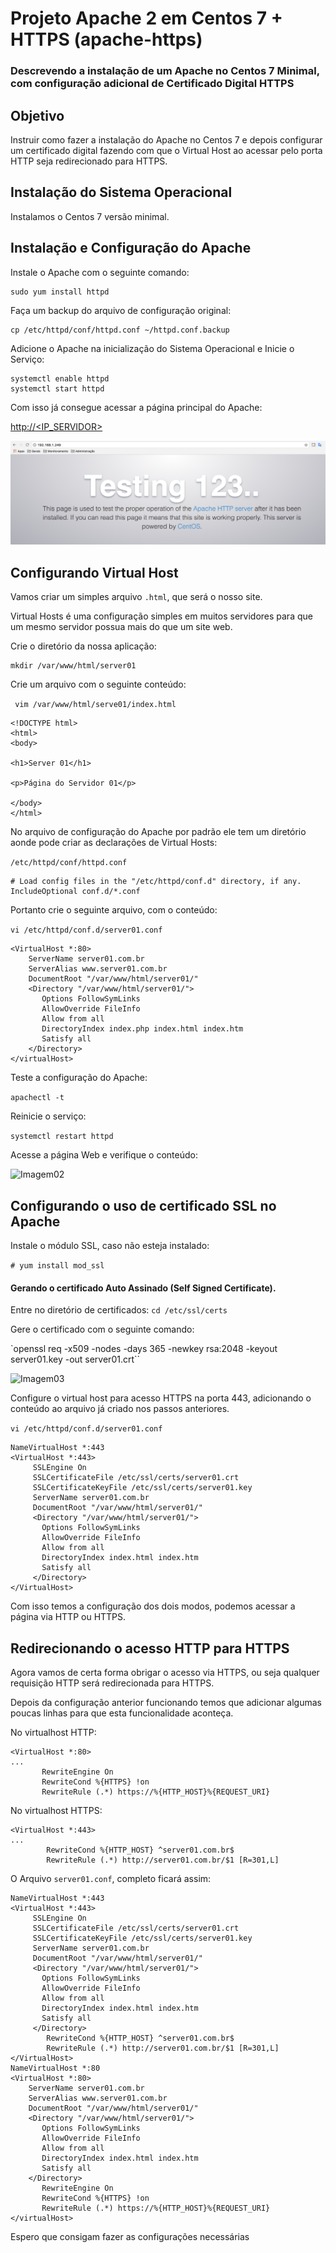 # Projeto Apache 2 em Centos 7 + HTTPS (apache-https)

### Descrevendo a instalação de um Apache no Centos 7 Minimal, com configuração adicional de Certificado Digital HTTPS

## Objetivo

Instruir como fazer a instalação do Apache no Centos 7 e depois configurar um certificado digital fazendo com que o Virtual Host ao acessar pelo porta HTTP seja redirecionado para HTTPS.

## Instalação do Sistema Operacional

Instalamos o Centos 7 versão minimal.

## Instalação e Configuração do Apache

Instale o Apache com o seguinte comando:

```
sudo yum install httpd
```

Faça um backup do arquivo de configuração original:

```
cp /etc/httpd/conf/httpd.conf ~/httpd.conf.backup
```

Adicione o Apache na inicialização do Sistema Operacional e Inicie o Serviço:

```
systemctl enable httpd
systemctl start httpd
```

Com isso já consegue acessar a página principal do Apache:

[http://<IP_SERVIDOR>](http://127.0.0.1)


![Imagem 01](https://github.com/renizgo/apache-https/blob/master/Imagens/Imagem01.png)

## Configurando Virtual Host

Vamos criar um simples arquivo `.html`, que será o nosso site.

Virtual Hosts é uma configuração simples em muitos servidores para que um mesmo servidor possua mais do que um site web.

Crie o diretório da nossa aplicação:

```
mkdir /var/www/html/server01
```

Crie um arquivo com o seguinte conteúdo:

``` vim /var/www/html/serve01/index.html``` 

```
<!DOCTYPE html>
<html>
<body>

<h1>Server 01</h1>

<p>Página do Servidor 01</p>

</body>
</html>
```

No arquivo de configuração do Apache por padrão ele tem um diretório aonde pode criar as declarações de Virtual Hosts:

`/etc/httpd/conf/httpd.conf`

``` 
# Load config files in the "/etc/httpd/conf.d" directory, if any.
IncludeOptional conf.d/*.conf
``` 

Portanto crie o seguinte arquivo, com o conteúdo:

```vi /etc/httpd/conf.d/server01.conf```

```
<VirtualHost *:80>
    ServerName server01.com.br
    ServerAlias www.server01.com.br
    DocumentRoot "/var/www/html/server01/"
    <Directory "/var/www/html/server01/">
       Options FollowSymLinks
       AllowOverride FileInfo
       Allow from all
       DirectoryIndex index.php index.html index.htm
       Satisfy all
    </Directory>
</virtualHost>
``` 

Teste a configuração do Apache:

`apachectl -t`

Reinicie o serviço:

`systemctl restart httpd`

Acesse a página Web e verifique o conteúdo:

![Imagem02](https://github.com/renizgo/apache-https/blob/master/Imagens/Imagem02.png)

## Configurando o uso de certificado SSL no Apache

Instale o módulo SSL, caso não esteja instalado:

`# yum install mod_ssl`

#### Gerando o certificado Auto Assinado (Self Signed Certificate).
 
 Entre no diretório de certificados:
``` cd /etc/ssl/certs ```

Gere o certificado com o seguinte comando:

`openssl req -x509 -nodes -days 365 -newkey rsa:2048 -keyout server01.key -out server01.crt``

![Imagem03](https://github.com/renizgo/apache-https/blob/master/Imagens/Imagem03.png)

Configure o virtual host para acesso HTTPS na porta 443, adicionando o conteúdo ao arquivo já criado nos passos anteriores.

```vi /etc/httpd/conf.d/server01.conf```

```
NameVirtualHost *:443
<VirtualHost *:443>
     SSLEngine On
     SSLCertificateFile /etc/ssl/certs/server01.crt
     SSLCertificateKeyFile /etc/ssl/certs/server01.key
     ServerName server01.com.br
     DocumentRoot "/var/www/html/server01/"
     <Directory "/var/www/html/server01/">
       Options FollowSymLinks
       AllowOverride FileInfo
       Allow from all
       DirectoryIndex index.html index.htm
       Satisfy all
     </Directory>
</VirtualHost>
```

Com isso temos a configuração dos dois modos, podemos acessar a página via HTTP ou HTTPS.

## Redirecionando o acesso HTTP para HTTPS

Agora vamos de certa forma obrigar o acesso via HTTPS, ou seja qualquer requisição HTTP será redirecionada para HTTPS.

Depois da configuração anterior funcionando temos que adicionar algumas poucas linhas para que esta 
funcionalidade aconteça.

No virtualhost HTTP:

```
<VirtualHost *:80>
...
       RewriteEngine On
       RewriteCond %{HTTPS} !on
       RewriteRule (.*) https://%{HTTP_HOST}%{REQUEST_URI}
```
No virtualhost HTTPS:

```
<VirtualHost *:443>
...
        RewriteCond %{HTTP_HOST} ^server01.com.br$
        RewriteRule (.*) http://server01.com.br/$1 [R=301,L] 
```

O Arquivo `server01.conf`, completo ficará assim:

```
NameVirtualHost *:443
<VirtualHost *:443>
     SSLEngine On
     SSLCertificateFile /etc/ssl/certs/server01.crt
     SSLCertificateKeyFile /etc/ssl/certs/server01.key
     ServerName server01.com.br
     DocumentRoot "/var/www/html/server01/"
     <Directory "/var/www/html/server01/">
       Options FollowSymLinks
       AllowOverride FileInfo
       Allow from all
       DirectoryIndex index.html index.htm
       Satisfy all
     </Directory>
        RewriteCond %{HTTP_HOST} ^server01.com.br$
        RewriteRule (.*) http://server01.com.br/$1 [R=301,L]
</VirtualHost>
NameVirtualHost *:80
<VirtualHost *:80>
    ServerName server01.com.br
    ServerAlias www.server01.com.br
    DocumentRoot "/var/www/html/server01/"
    <Directory "/var/www/html/server01/">
       Options FollowSymLinks
       AllowOverride FileInfo
       Allow from all
       DirectoryIndex index.html index.htm
       Satisfy all
    </Directory>
       RewriteEngine On
       RewriteCond %{HTTPS} !on
       RewriteRule (.*) https://%{HTTP_HOST}%{REQUEST_URI}
</virtualHost>
```
  
  Espero que consigam fazer as configurações necessárias
